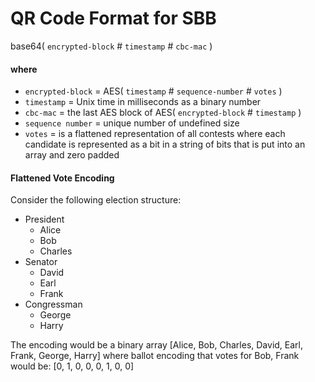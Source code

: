 # QR Code Format for SBB

base64( `encrypted-block` # `timestamp` # `cbc-mac` )

#### where

- `encrypted-block` = AES( `timestamp` # `sequence-number` # `votes` )
- `timestamp` = Unix time in milliseconds as a binary number
- `cbc-mac` = the last AES block of AES( `encrypted-block` # `timestamp` )
- `sequence number` = unique number of undefined size
- `votes` = is a flattened representation of all contests where each candidate
  is represented as a bit in a string of bits that is put into an array and zero
  padded

#### Flattened Vote Encoding

Consider the following election structure:

- President
  - Alice
  - Bob
  - Charles
- Senator
  - David
  - Earl
  - Frank
- Congressman
  - George
  - Harry

The encoding would be a binary array [Alice, Bob, Charles, David, Earl, Frank,
George, Harry] where ballot encoding that votes for Bob, Frank would be: [0, 1,
0, 0, 0, 1, 0, 0]
